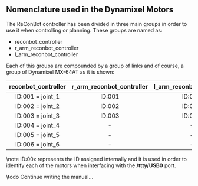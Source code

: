 ## Nomenclature used in the Dynamixel Motors
The ReConBot controller has been divided in three main groups in order to use it when controlling or planning. These groups are named as:

* reconbot_controller
* r_arm_reconbot_controller
* l_arm_reconbot_controller

Each of this groups are compounded by a group of links and of course, a group of Dynamixel MX-64AT as it is shown:

reconbot_controller | r_arm_reconbot_controller | l_arm_reconbot_controller
:------------------:|:-------------------------:|:------------------------:
ID:001 = joint_1    | ID:001                    | ID:004
ID:002 = joint_2    | ID:002                    | ID:005
ID:003 = joint_3    | ID:003                    | ID:006
ID:004 = joint_4    | -                         | -
ID:005 = joint_5    | -                         | -
ID:006 = joint_6    | -                         | -

\note
  ID:00x represents the ID assigned internally and it is used in order to identify each of the motors when interfacing with the **/ttty/USB0** port.

\todo Continue writing the manual...

